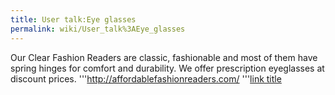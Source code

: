 ```yaml
---
title: User talk:Eye glasses
permalink: wiki/User_talk%3AEye_glasses
---
```


Our Clear Fashion Readers are classic, fashionable and most of them have
spring hinges for comfort and durability. We offer prescription
eyeglasses at discount prices. '''<http://affordablefashionreaders.com/>
'''[link title](http://www.example.com)
